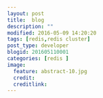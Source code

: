 ```yaml
---
layout: post
title:  blog
description: ""
modified: 2016-05-09 14:20:20
tags: [redis,redis cluster]
post_type: developer
blogid: 201605110001
categories: [redis ]
image:
  feature: abstract-10.jpg
  credit:
  creditlink:
---
```

